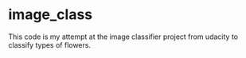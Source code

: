 # image_class

This code is my attempt at the image classifier project from udacity to classify types of flowers.

